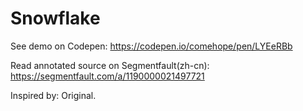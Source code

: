 # Snowflake

See demo on Codepen: https://codepen.io/comehope/pen/LYEeRBb

Read annotated source on Segmentfault(zh-cn): https://segmentfault.com/a/1190000021497721

Inspired by: Original.
